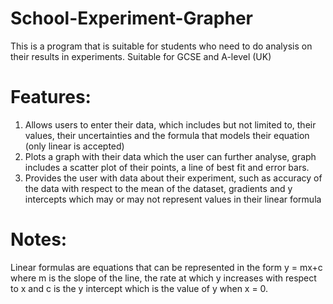 # School-Experiment-Grapher
This is a program that is suitable for students who need to do analysis on their results in experiments. Suitable for GCSE and A-level (UK)

# Features:
1. Allows users to enter their data, which includes but not limited to, their values, their uncertainties and the formula that models their equation (only linear is accepted)
2. Plots a graph with their data which the user can further analyse, graph includes a scatter plot of their points, a line of best fit and error bars.
3. Provides the user with data about their experiment, such as accuracy of the data with respect to the mean of the dataset, gradients and y intercepts which may or may not represent values in their linear formula

# Notes:

Linear formulas are equations that can be represented in the form y = mx+c where m is the slope of the line, the rate at which y increases with respect to x and c is the y intercept which is the value of y when x = 0.


